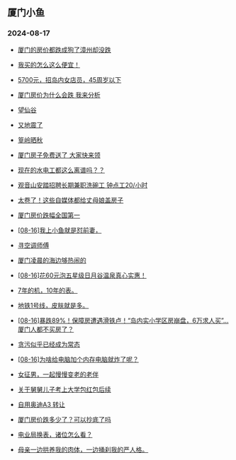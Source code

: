 ## 厦门小鱼 
### 2024-08-17

+ [厦门的房价都跌成狗了漳州却没跌](http://bbs.xmfish.com/read-htm-tid-18232565.html)

+ [我买的怎么这么便宜！](http://bbs.xmfish.com/read-htm-tid-18232458.html)

+ [5700元，招岛内女店员，45周岁以下](http://bbs.xmfish.com/read-htm-tid-18232543.html)

+ [厦门房价为什么会跌 我来分析](http://bbs.xmfish.com/read-htm-tid-18232408.html)

+ [望仙谷](http://bbs.xmfish.com/read-htm-tid-18232405.html)

+ [又地震了](http://bbs.xmfish.com/read-htm-tid-18232404.html)

+ [篁岭晒秋](http://bbs.xmfish.com/read-htm-tid-18232403.html)

+ [厦门房子免费送了 大家快来领](http://bbs.xmfish.com/read-htm-tid-18232562.html)

+ [现在的水电工都这么离谱吗？？](http://bbs.xmfish.com/read-htm-tid-18232607.html)

+ [观音山安踏招聘长期兼职洗碗工 钟点工20/小时](http://bbs.xmfish.com/read-htm-tid-18232577.html)

+ [太卷了！这些自媒体都给丈母娘盖房子](http://bbs.xmfish.com/read-htm-tid-18232611.html)

+ [厦门房价跌幅全国第一](http://bbs.xmfish.com/read-htm-tid-18232644.html)

+ [[08-16]我上小鱼就是怼前妻，](http://bbs.xmfish.com/read-htm-tid-18232413.html)

+ [寻空调师傅](http://bbs.xmfish.com/read-htm-tid-18232508.html)

+ [厦门凌晨的海边够热闹的](http://bbs.xmfish.com/read-htm-tid-18232642.html)

+ [[08-16]花60元泡五星级日月谷温泉真心实惠！](http://bbs.xmfish.com/read-htm-tid-18232675.html)

+ [7年的机，10年的表。](http://bbs.xmfish.com/read-htm-tid-18232524.html)

+ [地铁1号线，皮肤就是多。](http://bbs.xmfish.com/read-htm-tid-18232628.html)

+ [[08-16]暴跌89%！保障房遭遇滑铁卢！“岛内实小学区房崩盘，6万求人买”…厦门人都不买房了？](http://bbs.xmfish.com/read-htm-tid-18232715.html)

+ [贪污似乎已经成为常态](http://bbs.xmfish.com/read-htm-tid-18232767.html)

+ [[08-16]为啥给电脑加个内存电脑就炸了呢？](http://bbs.xmfish.com/read-htm-tid-18232672.html)

+ [女征男，一起慢慢变老的老伴](http://bbs.xmfish.com/read-htm-tid-18232676.html)

+ [关于舅舅儿子考上大学包红包后续](http://bbs.xmfish.com/read-htm-tid-18232796.html)

+ [自用奥迪A3 转让](http://bbs.xmfish.com/read-htm-tid-18232757.html)

+ [厦门房价跌多少了？可以抄底了吗](http://bbs.xmfish.com/read-htm-tid-18232755.html)

+ [电业局换表，诸位怎么看？](http://bbs.xmfish.com/read-htm-tid-18232720.html)

+ [母亲一边拱养我的肉体，一边捅刹我的严人格。](http://bbs.xmfish.com/read-htm-tid-18232790.html)

